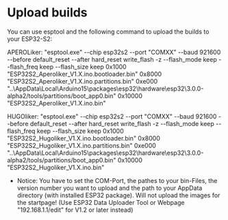 # Upload builds

You can use esptool and the following command to upload the builds to your ESP32-S2:

APEROLiker:
"esptool.exe" --chip esp32s2 --port "COMXX" --baud 921600  --before default_reset --after hard_reset write_flash  -z --flash_mode keep --flash_freq keep --flash_size keep 0x1000 "ESP32S2_Aperoliker_V1.X.ino.bootloader.bin" 0x8000 "ESP32S2_Aperoliker_V1.X.ino.partitions.bin" 0xe000 "..\AppData\Local\Arduino15\packages\esp32\hardware\esp32\3.0.0-alpha2/tools/partitions/boot_app0.bin" 0x10000 "ESP32S2_Aperoliker_V1.X.ino.bin" 

HUGOliker:
"esptool.exe" --chip esp32s2 --port "COMXX" --baud 921600  --before default_reset --after hard_reset write_flash  -z --flash_mode keep --flash_freq keep --flash_size keep 0x1000 "ESP32S2_Hugoliker_V1.X.ino.bootloader.bin" 0x8000 "ESP32S2_Hugoliker_V1.X.ino.partitions.bin" 0xe000 "..\AppData\Local\Arduino15\packages\esp32\hardware\esp32\3.0.0-alpha2/tools/partitions/boot_app0.bin" 0x10000 "ESP32S2_Hugoliker_V1.X.ino.bin" 

* Notice:
You have to set the COM-Port, the pathes to your bin-Files, the version number you want to upload and the path to your AppData directory (with installed ESP32 package).
Will not upload the images for the startpage! (Use ESP32 Data Uploader Tool or Webpage "192.168.1.1/edit" for V1.2 or later instead)